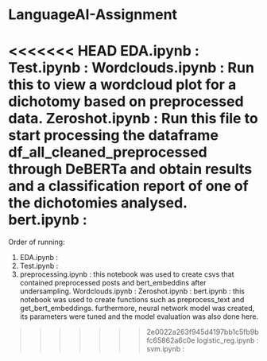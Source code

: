 # LanguageAI-Assignment

<<<<<<< HEAD
EDA.ipynb :
Test.ipynb :
Wordclouds.ipynb : Run this to view a wordcloud plot for a dichotomy based on preprocessed data.
Zeroshot.ipynb : Run this file to start processing the dataframe df_all_cleaned_preprocessed through DeBERTa and obtain results and a classification report of one of the dichotomies analysed.
bert.ipynb :
=======
Order of running: 
1. EDA.ipynb :
2. Test.ipynb :
3. preprocessing.ipynb : this notebook was used to create csvs that contained preprocessed posts and bert_embeddins after undersampling.
Wordclouds.ipynb :
Zeroshot.ipynb : 
bert.ipynb : this notebook was used to create functions such as preprocess_text and get_bert_embeddings. furthermore, neural network model was created, its parameters were tuned and the model evaluation was also done here.
>>>>>>> 2e0022a263f945d4197bb1c5fb9bfc65862a6c0e
logistic_reg.ipynb : 
svm.ipynb : 
